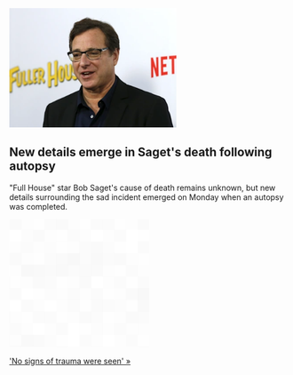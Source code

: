 
![New details emerge in Saget's death following autopsy](./20220111115833.png)
## New details emerge in Saget's death following autopsy

"Full House" star Bob Saget's cause of death remains unknown, but new details surrounding the sad incident emerged on Monday when an autopsy was completed.

![pic](../square_bg.png)

['No signs of trauma were seen' »](https://www.yahoo.com/entertainment/bob-saget-dead-autopsy-hotel-201550624.html)
